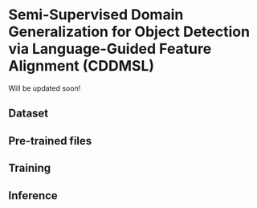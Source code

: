 # Semi-Supervised Domain Generalization for Object Detection via Language-Guided Feature Alignment 	(CDDMSL)

Will be updated soon!

## Dataset

## Pre-trained files


## Training 


## Inference
